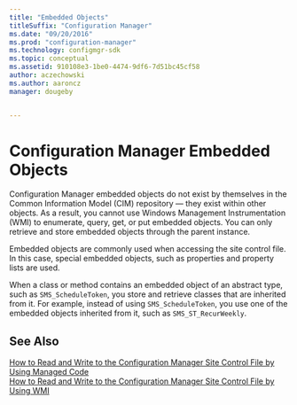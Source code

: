 ```yaml
---
title: "Embedded Objects"
titleSuffix: "Configuration Manager"
ms.date: "09/20/2016"
ms.prod: "configuration-manager"
ms.technology: configmgr-sdk
ms.topic: conceptual
ms.assetid: 910108e3-1be0-4474-9df6-7d51bc45cf58
author: aczechowski
ms.author: aaroncz
manager: dougeby


---
```

# Configuration Manager Embedded Objects
Configuration Manager embedded objects do not exist by themselves in the Common Information Model (CIM) repository — they exist within other objects. As a result, you cannot use Windows Management Instrumentation (WMI) to enumerate, query, get, or put embedded objects. You can only retrieve and store embedded objects through the parent instance.  

 Embedded objects are commonly used when accessing the site control file. In this case, special embedded objects, such as properties and property lists are used.  

 When a class or method contains an embedded object of an abstract type, such as `SMS_ScheduleToken`, you store and retrieve classes that are inherited from it. For example, instead of using `SMS_ScheduleToken`, you use one of the embedded objects inherited from it, such as `SMS_ST_RecurWeekly`.  

## See Also  
 [How to Read and Write to the Configuration Manager Site Control File by Using Managed Code](../../../develop/core/understand/how-to-read-and-write-to-the-site-control-file-by-using-managed-code.md)   
 [How to Read and Write to the Configuration Manager Site Control File by Using WMI](../../../develop/core/understand/how-to-read-and-write-to-the-site-control-file-by-using-wmi.md)
